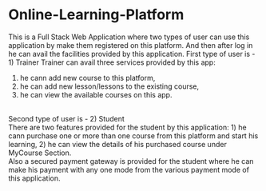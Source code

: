 # Online-Learning-Platform
This is a Full Stack Web Application where two types of user can use this application by make them registered on this platform.
And then after log in he can avail the facilities provided by this application.
First type of user is - 1) Trainer
Trainer can avail three services provided by this app:
  1) he cann add new course to this platform,
  2) he can add new lesson/lessons to the existing course,
  3) he can view the available courses on this app.
<br>
Second type of user is - 2) Student
<br>
There are two features provided for the student by this application:
     1) he cann purchase one or more than one course from this platform and start his learning,
     2) he can view the details of his purchased course under MyCourse Section.
<br>
Also a secured payment gateway is provided for the student where he can make his payment with any one mode from the various payment mode of this application.
